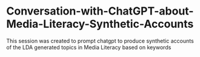# Conversation-with-ChatGPT-about-Media-Literacy-Synthetic-Accounts
This session was created to prompt chatgpt to produce synthetic accounts of the LDA generated topics in Media Literacy based on keywords
